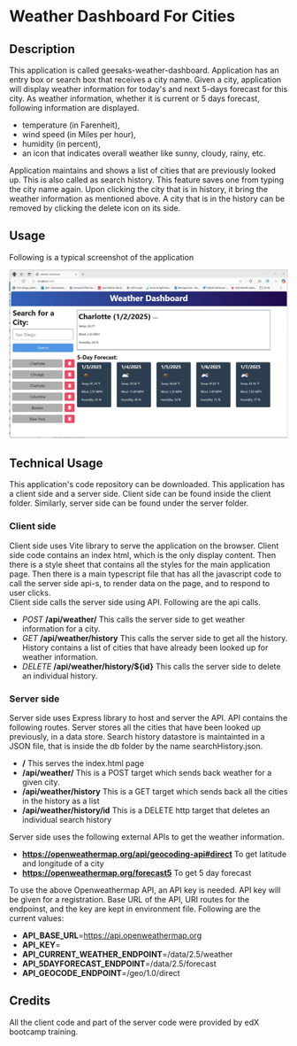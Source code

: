 # Weather Dashboard For Cities

## Description

This application is called geesaks-weather-dashboard.
Application has an entry box or search box that receives a city name.
Given a city, application will display weather information for today's and next 5-days forecast for this city.
As weather information, whether it is current or 5 days forecast, following information are displayed.

- temperature (in Farenheit),
- wind speed (in Miles per hour),
- humidity (in percent),
- an icon that indicates overall weather like sunny, cloudy, rainy, etc.

Application maintains and shows a list of cities that are previously looked up. This is also called as search history. This feature saves one from typing the city name again. Upon clicking the city that is in history, it bring the weather information as mentioned above. A city that is in the history can be removed by clicking the delete icon on its side.

## Usage

Following is a typical screenshot of the application

![main screenshot](/Develop/assets/images/screenshot01-geesaks-weather-dashboard.jpg)

## Technical Usage

This application's code repository can be downloaded. This application has a client side and a server side.
Client side can be found inside the client folder. Similarly, server side can be found under the server folder.

### Client side

Client side uses Vite library to serve the application on the browser.
Client side code contains an index html, which is the only display content. Then there is a style sheet that contains all the styles for the main application page. Then there is a main typescript file that has all the javascript code to call the server side api-s, to render data on the page, and to respond to user clicks.  
Client side calls the server side using API. Following are the api calls.

- _POST_ **/api/weather/**
  This calls the server side to get weather information for a city.
- _GET_ **/api/weather/history**
  This calls the server side to get all the history. History contains a list of cities that have already been looked up for weather information.
- _DELETE_ **/api/weather/history/${id}**
  This calls the server side to delete an individual history.

### Server side

Server side uses Express library to host and server the API. API contains the following routes. Server stores all the cities that have been looked up previously, in a data store. Search history datastore is maintainted in a JSON file, that is inside the db folder by the name searchHistory.json.

- **/** This serves the index.html page
- **/api/weather/** This is a POST target which sends back weather for a given city.
- **/api/weather/history** This is a GET target which sends back all the cities in the history as a list
- **/api/weather/history/id** This is a DELETE http target that deletes an individual search history

Server side uses the following external APIs to get the weather information.

- **https://openweathermap.org/api/geocoding-api#direct** To get latitude and longitude of a city
- **https://openweathermap.org/forecast5** To get 5 day forecast

To use the above Openweathermap API, an API key is needed. API key will be given for a registration. Base URL of the API, URI routes for the endpoinst, and the key are kept in environment file. Following are the current values:

- **API_BASE_URL**=https://api.openweathermap.org
- **API_KEY**=<Copy Paste the API key here>
- **API_CURRENT_WEATHER_ENDPOINT**=/data/2.5/weather
- **API_5DAYFORECAST_ENDPOINT**=/data/2.5/forecast
- **API_GEOCODE_ENDPOINT**=/geo/1.0/direct

## Credits

All the client code and part of the server code were provided by edX bootcamp training.
